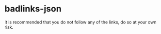# badlinks-json

It is recommended that you do not follow any of the links, do so at your own risk.


